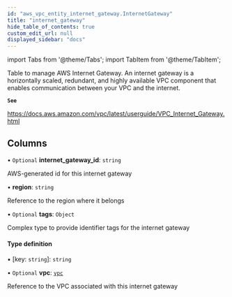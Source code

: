 ```yaml
---
id: "aws_vpc_entity_internet_gateway.InternetGateway"
title: "internet_gateway"
hide_table_of_contents: true
custom_edit_url: null
displayed_sidebar: "docs"
---
```


import Tabs from '@theme/Tabs';
import TabItem from '@theme/TabItem';

Table to manage AWS Internet Gateway.
An internet gateway is a horizontally scaled, redundant, and highly available VPC component that enables communication between your VPC and the internet.

**`See`**

https://docs.aws.amazon.com/vpc/latest/userguide/VPC_Internet_Gateway.html

## Columns

• `Optional` **internet\_gateway\_id**: `string`

AWS-generated id for this internet gateway

• **region**: `string`

Reference to the region where it belongs

• `Optional` **tags**: `Object`

Complex type to provide identifier tags for the internet gateway

#### Type definition

▪ [key: `string`]: `string`

• `Optional` **vpc**: [`vpc`](aws_vpc_entity_vpc.Vpc.md)

Reference to the VPC associated with this internet gateway
